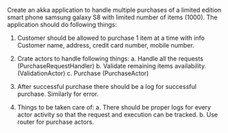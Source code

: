 Create an akka application to handle multiple purchases of a limited edition smart phone samsung galaxy S8 with limited number of items (1000). The application should do following things:

1. Customer should be allowed to purchase 1 item at a time with info 
 Customer name,  address, credit card number, mobile number.

2. Crate actors to handle following things:
a. Handle all the requests (PurchaseRequestHandler)
b. Validate remaining items availability.(ValidationActor)
c. Purchase (PurchaseActor)

3. After successful purchase there should be a log for successful purchase. Similarly for error.

4. Things to be taken care of:
a. There should be proper logs for every actor activity so that the request and execution can be tracked.
b. Use router for purchase actors.
